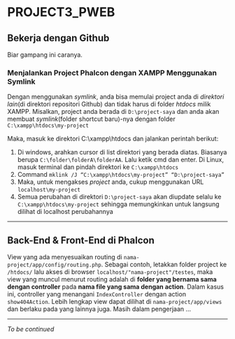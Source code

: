 # PROJECT3_PWEB

## Bekerja dengan Github

Biar gampang ini caranya.

### Menjalankan Project Phalcon dengan XAMPP Menggunakan Symlink 
 
Dengan menggunakan _symlink_, anda bisa memulai project anda di _direktori lain_(di direktori repositori Github) dan tidak harus di folder _htdocs_ milik XAMPP. Misalkan, project anda berada di `D:\project-saya` dan anda akan membuat _symlink_(folder shortcut baru)-nya dengan folder `C:\xampp\htdocs\my-project` 
 
Maka, masuk ke direktori C:\xampp\htdocs dan jalankan perintah berikut: 
1. Di windows, arahkan cursor di list direktori yang berada diatas. Biasanya berupa `C:\folder\folderA\folderAA`. Lalu ketik cmd dan enter. Di Linux, masuk terminal dan pindah direktori ke `C:\xampp\htdocs`
2. Command `mklink /J “C:\xampp\htdocs\my-project” “D:\project-saya”` 
3. Maka, untuk mengakses *project* anda, cukup menggunakan URL `localhost\my-project `
4. Semua perubahan di direktori `D:\project-saya` akan diupdate selalu ke `C:\xampp\htdocs\my-project` sehingga memungkinkan untuk langsung dilihat di localhost perubahannya

---

## Back-End & Front-End di Phalcon

View yang ada menyesuaikan routing di `nama-project/app/config/routing.php`. Sebagai contoh, letakkan folder project ke `/htdocs/` lalu akses di browser `localhost/"nama-project"/testes`, maka view yang muncul menurut routing adalah di **folder yang bernama sama dengan controller** pada **nama file yang sama dengan action**. Dalam kasus ini, controller yang menangani `IndexController` dengan action `show404Action`. Lebih lengkap view dapat dilihat di `nama-project/app/views` dan berlaku pada yang lainnya juga. Masih dalam pengerjaan ...

---

_To be continued_